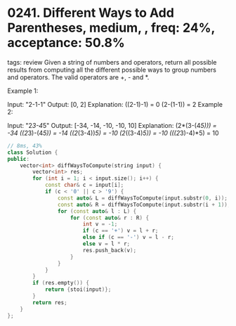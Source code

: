 # 0241. Different Ways to Add Parentheses, medium, , freq: 24%, acceptance: 50.8%
tags: review
Given a string of numbers and operators, return all possible results from computing all the different possible ways to group numbers and operators. The valid operators are +, - and *.

Example 1:

Input: "2-1-1"
Output: [0, 2]
Explanation: 
((2-1)-1) = 0 
(2-(1-1)) = 2
Example 2:

Input: "2*3-4*5"
Output: [-34, -14, -10, -10, 10]
Explanation: 
(2*(3-(4*5))) = -34 
((2*3)-(4*5)) = -14 
((2*(3-4))*5) = -10 
(2*((3-4)*5)) = -10 
(((2*3)-4)*5) = 10

```c++
// 8ms, 43%
class Solution {
public:
    vector<int> diffWaysToCompute(string input) {
        vector<int> res;
        for (int i = 1; i < input.size(); i++) {
            const char& c = input[i];
            if (c < '0' || c > '9') {
                const auto& L = diffWaysToCompute(input.substr(0, i));
                const auto& R = diffWaysToCompute(input.substr(i + 1));
                for (const auto& l : L) {
                    for (const auto& r : R) {
                        int v = -1;
                        if (c == '+') v = l + r;
                        else if (c == '-') v = l - r;
                        else v = l * r;
                        res.push_back(v);
                    }
                }
            }
        }
        if (res.empty()) {
            return {stoi(input)};
        }
        return res;
    }
};
```
